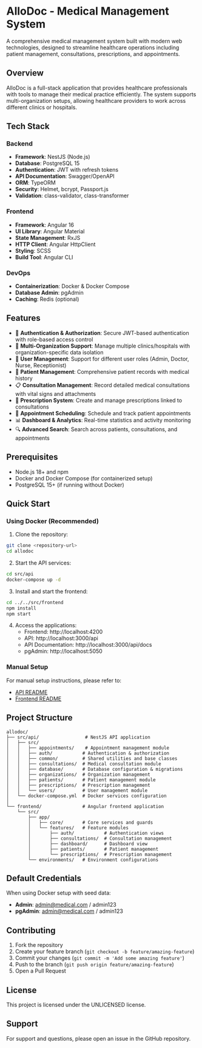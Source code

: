 # AlloDoc - Medical Management System

A comprehensive medical management system built with modern web technologies, designed to streamline healthcare operations including patient management, consultations, prescriptions, and appointments.

<!-- CI/CD Pipeline Test: This comment validates that the pipeline processes safe changes correctly -->

## Overview

AlloDoc is a full-stack application that provides healthcare professionals with tools to manage their medical practice efficiently. The system supports multi-organization setups, allowing healthcare providers to work across different clinics or hospitals.

## Tech Stack

### Backend
- **Framework**: NestJS (Node.js)
- **Database**: PostgreSQL 15
- **Authentication**: JWT with refresh tokens
- **API Documentation**: Swagger/OpenAPI
- **ORM**: TypeORM
- **Security**: Helmet, bcrypt, Passport.js
- **Validation**: class-validator, class-transformer

### Frontend
- **Framework**: Angular 16
- **UI Library**: Angular Material
- **State Management**: RxJS
- **HTTP Client**: Angular HttpClient
- **Styling**: SCSS
- **Build Tool**: Angular CLI

### DevOps
- **Containerization**: Docker & Docker Compose
- **Database Admin**: pgAdmin
- **Caching**: Redis (optional)

## Features

- 🔐 **Authentication & Authorization**: Secure JWT-based authentication with role-based access control
- 🏥 **Multi-Organization Support**: Manage multiple clinics/hospitals with organization-specific data isolation
- 👥 **User Management**: Support for different user roles (Admin, Doctor, Nurse, Receptionist)
- 🏃 **Patient Management**: Comprehensive patient records with medical history
- 📋 **Consultation Management**: Record detailed medical consultations with vital signs and attachments
- 💊 **Prescription System**: Create and manage prescriptions linked to consultations
- 📅 **Appointment Scheduling**: Schedule and track patient appointments
- 📊 **Dashboard & Analytics**: Real-time statistics and activity monitoring
- 🔍 **Advanced Search**: Search across patients, consultations, and appointments

## Prerequisites

- Node.js 18+ and npm
- Docker and Docker Compose (for containerized setup)
- PostgreSQL 15+ (if running without Docker)

## Quick Start

### Using Docker (Recommended)

1. Clone the repository:
```bash
git clone <repository-url>
cd allodoc
```

2. Start the API services:
```bash
cd src/api
docker-compose up -d
```

3. Install and start the frontend:
```bash
cd ../../src/frontend
npm install
npm start
```

4. Access the applications:
   - Frontend: http://localhost:4200
   - API: http://localhost:3000/api
   - API Documentation: http://localhost:3000/api/docs
   - pgAdmin: http://localhost:5050

### Manual Setup

For manual setup instructions, please refer to:
- [API README](./src/api/README.md)
- [Frontend README](./src/frontend/README.md)

## Project Structure

```
allodoc/
├── src/api/                 # NestJS API application
│   ├── src/
│   │   ├── appointments/    # Appointment management module
│   │   ├── auth/           # Authentication & authorization
│   │   ├── common/         # Shared utilities and base classes
│   │   ├── consultations/  # Medical consultation module
│   │   ├── database/       # Database configuration & migrations
│   │   ├── organizations/  # Organization management
│   │   ├── patients/       # Patient management module
│   │   ├── prescriptions/  # Prescription management
│   │   └── users/          # User management module
│   └── docker-compose.yml  # Docker services configuration
│
└── frontend/               # Angular frontend application
    └── src/
        ├── app/
        │   ├── core/       # Core services and guards
        │   └── features/   # Feature modules
        │       ├── auth/           # Authentication views
        │       ├── consultations/  # Consultation management
        │       ├── dashboard/      # Dashboard view
        │       ├── patients/       # Patient management
        │       └── prescriptions/  # Prescription management
        └── environments/   # Environment configurations
```

## Default Credentials

When using Docker setup with seed data:
- **Admin**: admin@medical.com / admin123
- **pgAdmin**: admin@medical.com / admin123

## Contributing

1. Fork the repository
2. Create your feature branch (`git checkout -b feature/amazing-feature`)
3. Commit your changes (`git commit -m 'Add some amazing feature'`)
4. Push to the branch (`git push origin feature/amazing-feature`)
5. Open a Pull Request

## License

This project is licensed under the UNLICENSED license.

## Support

For support and questions, please open an issue in the GitHub repository.